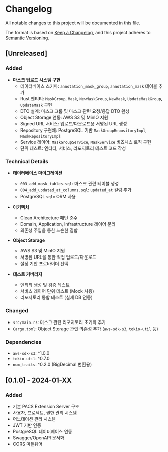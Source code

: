 # Changelog

All notable changes to this project will be documented in this file.

The format is based on [Keep a Changelog](https://keepachangelog.com/en/1.0.0/),
and this project adheres to [Semantic Versioning](https://semver.org/spec/v2.0.0.html).

## [Unreleased]

### Added
- **마스크 업로드 시스템 구현**
  - 데이터베이스 스키마: `annotation_mask_group`, `annotation_mask` 테이블 추가
  - Rust 엔티티: `MaskGroup`, `Mask`, `NewMaskGroup`, `NewMask`, `UpdateMaskGroup`, `UpdateMask` 구현
  - DTO 설계: 마스크 그룹 및 마스크 관련 요청/응답 DTO 완성
  - Object Storage 연동: AWS S3 및 MinIO 지원
  - Signed URL 서비스: 업로드/다운로드용 서명된 URL 생성
  - Repository 구현체: PostgreSQL 기반 `MaskGroupRepositoryImpl`, `MaskRepositoryImpl`
  - Service 레이어: `MaskGroupService`, `MaskService` 비즈니스 로직 구현
  - 단위 테스트: 엔티티, 서비스, 리포지토리 테스트 코드 작성

### Technical Details
- **데이터베이스 마이그레이션**
  - `003_add_mask_tables.sql`: 마스크 관련 테이블 생성
  - `004_add_updated_at_columns.sql`: `updated_at` 컬럼 추가
  - PostgreSQL `sqlx` ORM 사용

- **아키텍처**
  - Clean Architecture 패턴 준수
  - Domain, Application, Infrastructure 레이어 분리
  - 의존성 주입을 통한 느슨한 결합

- **Object Storage**
  - AWS S3 및 MinIO 지원
  - 서명된 URL을 통한 직접 업로드/다운로드
  - 설정 기반 프로바이더 선택

- **테스트 커버리지**
  - 엔티티 생성 및 검증 테스트
  - 서비스 레이어 단위 테스트 (Mock 사용)
  - 리포지토리 통합 테스트 (실제 DB 연동)

### Changed
- `src/main.rs`: 마스크 관련 리포지토리 초기화 추가
- `Cargo.toml`: Object Storage 관련 의존성 추가 (`aws-sdk-s3`, `tokio-util` 등)

### Dependencies
- `aws-sdk-s3`: ^1.0.0
- `tokio-util`: ^0.7.0
- `num_traits`: ^0.2.0 (BigDecimal 변환용)

## [0.1.0] - 2024-01-XX

### Added
- 기본 PACS Extension Server 구조
- 사용자, 프로젝트, 권한 관리 시스템
- 어노테이션 관리 시스템
- JWT 기반 인증
- PostgreSQL 데이터베이스 연동
- Swagger/OpenAPI 문서화
- CORS 미들웨어
